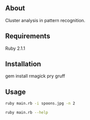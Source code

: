 ## About
Cluster analysis in pattern recognition.
## Requirements
Ruby 2.1.1
## Installation
gem install rmagick pry gruff
## Usage
```bash
ruby main.rb -i spoons.jpg -n 2

ruby main.rb --help
```
